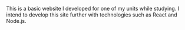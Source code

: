 This is a basic website I developed for one of my units while studying. I intend to develop this site further with technologies 
such as React and Node.js.
